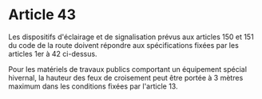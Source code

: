 # Article 43

Les dispositifs d'éclairage et de signalisation prévus aux articles 150 et 151 du code de la route doivent répondre aux spécifications fixées par les articles 1er à 42 ci-dessus.

Pour les matériels de travaux publics comportant un équipement spécial hivernal, la hauteur des feux de croisement peut être portée à 3 mètres maximum dans les conditions fixées par l'article 13.
